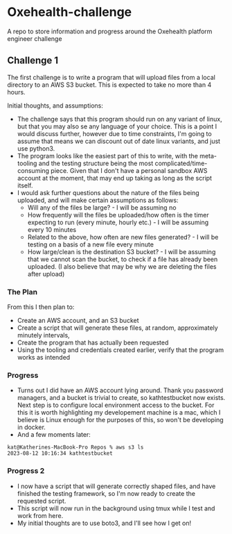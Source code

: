 # Oxehealth-challenge

A repo to store information and progress around the Oxehealth platform engineer challenge

## Challenge 1

The first challenge is to write a program that will upload files from a local directory to an AWS S3 bucket. This is
expected to take no more than 4 hours.

Initial thoughts, and assumptions:

- The challenge says that this program should run on any variant of linux, but that you may also se any language of
  your choice. This is a point I would discuss further, however due to time constraints, I'm going to assume that
  means we can discount out of date linux variants, and just use python3.
- The program looks like the easiest part of this to write, with the meta-tooling and the testing structure being
  the most complicated/time-consuming piece. Given that I don't have a personal sandbox AWS account at the moment,
  that may end up taking as long as the script itself.
- I would ask further questions about the nature of the files being uploaded, and will make certain assumptions as
  follows:
    - Will any of the files be large? - I will be assuming no
    - How frequently will the files be uploaded/how often is the timer expecting to run (every minute, hourly etc.) -
      I will be assuming every 10 minutes
    - Related to the above, how often are new files generated? - I will be testing on a basis of a new file every minute
    - How large/clean is the destination S3 bucket? - I will be assuming that we cannot scan the bucket, to check if a
      file has already been uploaded. (I also believe that may be why we are deleting the files after upload)

### The Plan

From this I then plan to:

- Create an AWS account, and an S3 bucket
- Create a script that will generate these files, at random, approximately minutely intervals,
- Create the program that has actually been requested
- Using the tooling and credentials created earlier, verify that the program works as intended

### Progress

- Turns out I did have an AWS account lying around. Thank you password managers, and a bucket is trivial to create,
  so kathtestbucket now exists. Next step is to configure local environment access to the bucket. For this it is
  worth highlighting my developement machine is a mac, which I believe is Linux enough for the purposes of this, so
  won't be developing in docker.
- And a few moments later:

```
kat@Katherines-MacBook-Pro Repos % aws s3 ls
2023-08-12 10:16:34 kathtestbucket
```

### Progress 2

- I now have a script that will generate correctly shaped files, and have finished the testing framework, so I'm now
  ready to create the requested script.
- This script will now run in the background using tmux while I test and work from here.
- My initial thoughts are to use boto3, and I'll see how I get on!